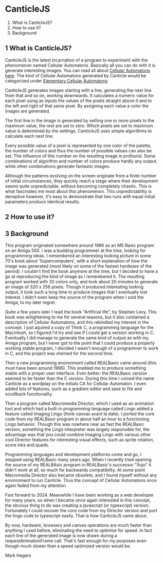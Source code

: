 # CanticleJS

 1.	What is CanticleJS?
 2. How to use it?
 3.	Background

## 1  What is CanticleJS?

CanticleJS is the latest incarnation of a program to experiment with the phenomenon named Cellular Automatons. Basically all you can do with it is generate interesting images.
You can read all about [Cellular Automatons here](https://en.wikipedia.org/wiki/Cellular_automaton). The kind of Cellular Automatons generated by Canticle would be categorized under [Elementary Cellular Automatons](https://en.wikipedia.org/wiki/Cellular_automaton#Elementary_cellular_automata)

CanticleJS generates images starting with a line, generating the next line from that and so on, working downwards. It calculates a numeric value for each pixel using as inputs the values of the pixels straight above it and to the left and right of that same pixel. By assigning each value a color the images are generated.

The first line in the image is generated by setting one or more pixels to the maximum value, the rest are set to zero. Which pixels are set to maximum value is determined by the settings.
CanticleJS uses simple algorithms to calculate each next line.

Every possible value of a pixel is represented by one color of the palette, the number of colors and thus the number of possible values can also be set. The influence of this number on the resulting image is profound. Some combinations of algorithm and number of colors produce hardly any output, while other combinations generate fantastic images.

Although the patterns evolving on the screen originate from a finite number of initial circumstances, they quickly reach a stage where their development seems quite unpredictable, without becoming completely chaotic. This is what fascinates me most about this phenomenon. This unpredictability is deceptive however, it's easy to demonstrate that two runs with equal initial parameters produce identical results.

## 2   How to use it?

## 3   Background

This program originated somewhere around 1986 as an MS Basic program on an Amiga 500. I was a budding programmer at the time, looking for programming ideas. I remembered an interesting looking picture in some 70's book about 'Supercomputers', with a short explanation of how the image was generated (most likely on some of the fastest hardware of the period). I couldn't find the book anymore at the time, but I decided to have a go at reproducing the kind of image as I remembered it. The resulting program worked with 32 colors only, and took about 20 minutes to generate an image of 320 x 256 pixels. Though it produced interesting looking output, it took such a long time to produce images that I eventually lost interest. I didn't even keep the source of the program when I sold the Amiga, to my later regret.

Quite a few years later I read the book "Artificial life", by Stephen Levy. This book was enlightening to me for several reasons, but it also contained a description of Cellular Automatons, and this rekindled my interest in the concept. I just aquired a copy of Think C, a programming language for the Macintosh, so I figured I'd try and see if I could get a version working in C.
Eventually I did manage to generate the same kind of output as with my Amiga program, but I never got to the point that I could produce a properly working stable program, I decided I wasn't enough of a programmer to work in C, and the project was shelved for the second time.

Then a new programming environment called REALBasic came around (this must have been around 1996). This enebled me to produce something stable with a proper user interface. Even better: the REALBasic version seemed to be faster than the C version. During this time I coined the name Canticle as a wordplay on the initials CA for Cellular Automaton. I even added lots of features, such as a gradient editor and save to file and scrollback functionality.

Then a program called Macromedia Director, which I used as an animation tool and which had a built-in programming language called Lingo added a feature called Imaging Lingo (think canvas avant la date). I ported the core code from my REALBasic program in about half an hour to a functioning Lingo behavior. Though this was nowhere near as fast the REALBasic version, something the Lingo interpreter was largely responsible for, the advantage was that you could combine Imaging Lingo with various other cool Director features for interesting visual effects, such as sprite rotation, score inks and quads.

Programming languages and development platforms come and go, I stopped using REALBasic many years ago. When I recently tried opening the source of my REALBAsic program in REALBasic's successor "Xojo" it didn't work at all, so much for backwards compatibility. At some point Macromedia Director also became obsolete, and I found myself without any environment to run Canticle. Thus the concept of Cellular Automatons once again faded from my attention. 

Fast forward to 2024. Meanwhile I have been working as a web developer for many years, so when I became once again interested in this concept, the obvious thing to do was creating a javascript (or typescript) version. Fortunately I could recover the core code from my Director version and port the lingo code to typescript easily. That is how CanticleJS came about.

By now, hardware, browsers and canvas operations are much faster than anything I used before, eliminating the need to optimize for speed. In fact each line of the generated image is now drawn during a requestAnimationFrame call. That's fast enough for my purposes even though much slower than a speed optimized version would be.

Mark Hagers